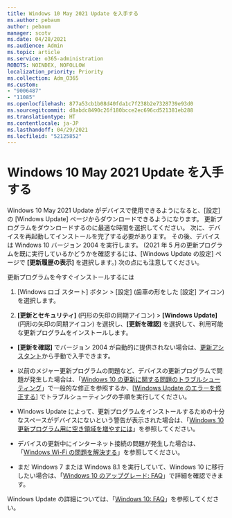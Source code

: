 ```yaml
---
title: Windows 10 May 2021 Update を入手する
ms.author: pebaum
author: pebaum
manager: scotv
ms.date: 04/28/2021
ms.audience: Admin
ms.topic: article
ms.service: o365-administration
ROBOTS: NOINDEX, NOFOLLOW
localization_priority: Priority
ms.collection: Adm_O365
ms.custom:
- "9006487"
- "11085"
ms.openlocfilehash: 877a53cb1b08d40fda1c7f238b2e7328739e93d0
ms.sourcegitcommit: d8abdc8490c26f180bcce2ec696cd521381eb288
ms.translationtype: HT
ms.contentlocale: ja-JP
ms.lasthandoff: 04/29/2021
ms.locfileid: "52125852"
---
```

# <a name="get-the-windows-10-may-2021-update"></a>Windows 10 May 2021 Update を入手する

Windows 10 May 2021 Update がデバイスで使用できるようになると、[設定] の [Windows Update] ページからダウンロードできるようになります。 更新プログラムをダウンロードするのに最適な時間を選択してください。 次に、デバイスを再起動してインストールを完了する必要があります。 その後、デバイスは Windows 10 バージョン 2004 を実行します。 (2021 年 5 月の更新プログラムを既に実行しているかどうかを確認するには、[Windows Update の設定] ページで **[更新履歴の表示]** を選択します。) 次の点にも注意してください。  

更新プログラムを今すぐインストールするには

1. [Windows ロゴ スタート] ボタン > [設定] (歯車の形をした [設定] アイコン) を選択します。

1. **[更新とセキュリティ]** (円形の矢印の同期アイコン) > **[Windows Update]** (円形の矢印の同期アイコン) を選択し、**[更新を確認]** を選択して、利用可能な更新プログラムをインストールします。 

- **[更新を確認]** でバージョン 2004 が自動的に提供されない場合は、[更新アシスタント](https://www.microsoft.com/software-download/windows10)から手動で入手できます。

- 以前のメジャー更新プログラムの問題など、デバイスの更新プログラムで問題が発生した場合は、「[Windows 10 の更新に関する問題のトラブルシューティング](https://support.microsoft.com/windows/troubleshoot-problems-updating-windows-10-188c2b0f-10a7-d72f-65b8-32d177eb136c)」で一般的な修正を参照するか、[[Windows Update のエラーを修正する](https://support.microsoft.com/sbs/windows/fix-windows-update-errors-18b693b5-7818-5825-8a7e-2a4a37d6d787)] でトラブルシューティングの手順を実行してください。

- Windows Update によって、更新プログラムをインストールするための十分なスペースがデバイスにないという警告が表示された場合は、「[Windows 10 更新プログラム用に空き領域を増やすには](https://support.microsoft.com/help/4013876)」を参照してください。

- デバイスの更新中にインターネット接続の問題が発生した場合は、「[Windows Wi-Fi の問題を解決する](https://support.microsoft.com/windows/fix-wi-fi-connection-issues-in-windows-9424a1f7-6a3b-65a6-4d78-7f07eee84d2c)」を参照してください。

- まだ Windows 7 または Windows 8.1 を実行していて、Windows 10 に移行したい場合は、「[Windows 10 のアップグレード: FAQ](https://support.microsoft.com/windows/upgrade-to-windows-10-faq-cce52341-7943-594e-72ce-e1cf00382445)」で詳細を確認できます。

Windows Update の詳細については、「[Windows 10: FAQ](https://support.microsoft.com/windows/windows-update-faq-8a903416-6f45-0718-f5c7-375e92dddeb2)」を参照してください。


